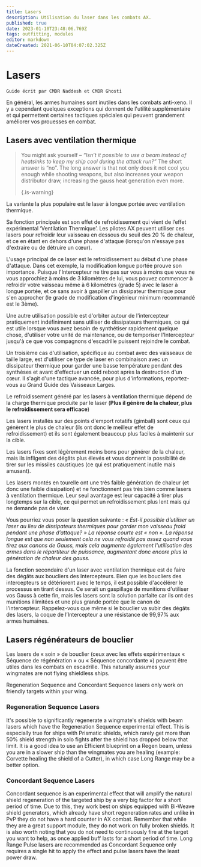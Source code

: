 ```yaml
---
title: Lasers
description: Utilisation du laser dans les combats AX.
published: true
date: 2023-01-10T23:48:06.769Z
tags: outfitting, modules
editor: markdown
dateCreated: 2021-06-10T04:07:02.325Z
---
```


# Lasers
`Guide écrit par CMDR Naddesh et CMDR Ghosti`

En général, les armes humaines sont inutiles dans les combats anti-xeno. Il y a cependant quelques exceptions qui donnent de l'utilité supplémentaire et qui permettent certaines tactiques spéciales qui peuvent grandement améliorer vos prouesses en combat.

## Lasers avec ventilation thermique

> You might ask yourself – *“Isn’t it possible to use a beam instead of heatsinks to keep my ship cool during the attack run?”* The short answer is “no”. The long answer is that not only does it not cool you enough while shooting weapons, but also increases your weapon distributor draw, increasing the gauss heat generation even more. 
> 
> {.is-warning}

La variante la plus populaire est le laser à longue portée avec ventilation thermique.

Sa fonction principale est son effet de refroidissement qui vient de l’effet expérimental ‘Ventilation Thermique’. Les pilotes AX peuvent utiliser ces lasers pour refroidir leur vaisseau en dessous du seuil des 20 % de chaleur, et ce en étant en dehors d'une phase d'attaque (lorsqu'on n'essaye pas d'extraire ou de détruire un cœur).

L'usage principal de ce laser est le refroidissement au début d'une phase d'attaque. Dans cet exemple, la modification longue portée prouve son importance. Puisque l'Intercepteur ne tire pas sur vous à moins que vous ne vous approchiez à moins de 3 kilomètres de lui, vous pouvez commencer à refroidir votre vaisseau même à 6 kilomètres (grade 5) avec le laser à longue portée, et ce sans avoir à gaspiller un dissipateur thermique pour s'en approcher (le grade de modification d'ingénieur minimum recommandé est le 3ème).

Une autre utilisation possible est d'orbiter autour de l'intercepteur pratiquement indéfiniment sans utiliser de dissipateurs thermiques, ce qui est utile lorsque vous avez besoin de synthétiser rapidement quelque chose, d'utiliser votre unité de maintenance, ou de temporiser l'Intercepteur jusqu'à ce que vos compagnons d'escadrille puissent rejoindre le combat.

Un troisième cas d'utilisation, spécifique au combat avec des vaisseaux de taille large, est d'utiliser ce type de laser en combinaison avec un dissipateur thermique pour garder une basse température pendant des synthèses et avant d'effectuer un cold reboot après la destruction d'un cœur. Il s'agit d'une tactique avancée, pour plus d'informations, reportez-vous au Grand Guide des Vaisseaux Larges.

Le refroidissement généré par les lasers à ventilation thermique dépend de la charge thermique produite par le laser (**Plus il génère de la chaleur, plus le refroidissement sera efficace**)

Les lasers installés sur des points d'emport rotatifs (gimball) sont ceux qui génèrent le plus de chaleur (ils ont donc le meilleur effet de refroidissement) et ils sont également beaucoup plus faciles à maintenir sur la cible.

Les lasers fixes sont légèrement moins bons pour générer de la chaleur, mais ils infligent des dégâts plus élevés et vous donnent la possibilité de tirer sur les missiles caustiques (ce qui est pratiquement inutile mais amusant).

Les lasers montés en tourelle ont une très faible génération de chaleur (et donc une faible dissipation) et ne fonctionnent pas très bien comme lasers à ventilation thermique. Leur seul avantage est leur capacité à tirer plus longtemps sur la cible, ce qui permet un refroidissement plus lent mais qui ne demande pas de viser.

Vous pourriez vous poser la question suivante : *« Est-il possible d’utiliser un laser au lieu de dissipateurs thermiques pour garder mon vaisseau froid pendant une phase d’attaque? » La réponse courte est « non ». La réponse longue est que non seulement cela ne vous refroidit pas assez quand vous tirez aux canons de Gauss, mais cela augmente également l'utilisation des armes dans le répartiteur de puissance, augmentant donc encore plus la génération de chaleur des gauss.*

La fonction secondaire d'un laser avec ventilation thermique est de faire des dégâts aux boucliers des Intercepteurs. Bien que les boucliers des intercepteurs se détériorent avec le temps, il est possible d'accélérer le processus en tirant dessus. Ce serait un gaspillage de munitions d'utiliser vos Gauss à cette fin, mais les lasers sont la solution parfaite car ils ont des munitions illimitées et une plus grande portée que le canon de l'intercepteur. Rappelez-vous que même si le bouclier va subir des dégâts des lasers, la coque de l’Intercepteur a une résistance de 99,97% aux armes humaines.

## Lasers régénérateurs de bouclier

Les lasers de « soin » de bouclier (ceux avec les effets expérimentaux « Séquence de régénération » ou « Séquence concordante ») peuvent être utiles dans les combats en escadrille. This naturally assumes your wingmates are not flying shieldless ships.

Regeneration Sequence and Concordant Sequence lasers only work on friendly targets within your wing.

### Regeneration Sequence Lasers
It's possible to significantly regenerate a wingmate's shields with beam lasers which have the Regeneration Sequence experimental effect. This is especially true for ships with Prismatic shields, which rarely get more than 50% shield strength in solo fights after the shield has dropped below that limit. It is a good idea to use an Efficient blueprint on a Regen beam, unless you are in a slower ship than the wingmates you are healing (example: Corvette healing the shield of a Cutter), in which case Long Range may be a better option.

### Concordant Sequence Lasers
Concordant sequence is an experimental effect that will amplify the natural shield regeneration of the targeted ship by a very big factor for a short period of time. Due to this, they work best on ships equipped with Bi-Weave shield generators, which already have short regeneration rates and unlike in PvP they do not have a hard counter in AX combat. Remember that while they are a great support module, they do not work on fully broken shields. It is also worth noting that you do not need to continuously fire at the target you want to help, as once applied buff lasts for a short period of time. Long Range Pulse lasers are recommended as Concordant Sequence only requires a single hit to apply the effect and pulse lasers have the least power draw.